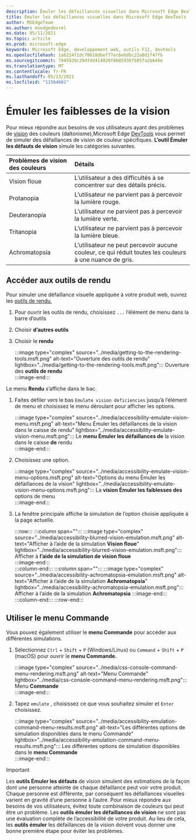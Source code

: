 ```yaml
---
description: Émuler les défaillances visuelles dans Microsoft Edge DevTools.
title: Émuler les défaillances visuelles dans Microsoft Edge DevTools (daltonisme)
author: MSEdgeTeam
ms.author: msedgedevrel
ms.date: 05/11/2021
ms.topic: article
ms.prod: microsoft-edge
keywords: Microsoft Edge, développement web, outils F12, devtools
ms.openlocfilehash: 1ab224f1dc70618dbef77ec6e6dbc22a0d1f47fb
ms.sourcegitcommit: 7945939c29dfdd414020f8b05936f605fa2b640e
ms.translationtype: MT
ms.contentlocale: fr-FR
ms.lasthandoff: 05/13/2021
ms.locfileid: "11564601"
---
```

# <a name="emulate-vision-deficiencies"></a>Émuler les faiblesses de la vision  

Pour mieux répondre aux besoins de vos utilisateurs ayant des problèmes de [vision][ColorblindawarenessMain] des couleurs \(daltonisme),Microsoft Edge [DevTools][DevtoolsIndex] vous permet de simuler des défaillances de vision de couleur spécifiques.  **L’outil Émuler les défauts de vision** simule les catégories suivantes.  

| Problèmes de vision des couleurs | Détails |  
|:--- |:--- |  
| Vision floue | L’utilisateur a des difficultés à se concentrer sur des détails précis. |  
| Protanopia | L’utilisateur ne parvient pas à percevoir la lumière rouge. |  
| Deuteranopia | L’utilisateur ne parvient pas à percevoir la lumière verte. |  
| Tritanopia | L’utilisateur ne parvient pas à percevoir la lumière bleue. |  
| Achromatopsia | L’utilisateur ne peut percevoir aucune couleur, ce qui réduit toutes les couleurs à une nuance de gris. |  

## <a name="navigate-to-the-rendering-tools"></a>Accéder aux outils de rendu  

Pour simuler une défaillance visuelle appliquée à votre produit web, ouvrez les [outils de rendu.][DevtoolsRenderingToolsIndex]  

1.  Pour ouvrir les outils de rendu, choisissez `...` l’élément de menu dans la barre d’outils  
1.  Choisir **d’autres outils**  
1.  Choisir le **rendu**  
    
    :::image type="complex" source="../media/getting-to-the-rendering-tools.msft.png" alt-text="Ouverture des outils de rendu" lightbox="../media/getting-to-the-rendering-tools.msft.png":::
       Ouverture des **outils de rendu**  
    :::image-end:::  
    
Le menu **Rendu** s’affiche dans le bac.  

1.  Faites défiler vers le bas `Emulate vision deficiencies` jusqu’à l’élément de menu et choisissez le menu déroulant pour afficher les options.  
    
    :::image type="complex" source="../media/accessibility-emulate-vision-menu.msft.png" alt-text="Menu Émuler les défaillances de la vision dans le caisse de rendu" lightbox="../media/accessibility-emulate-vision-menu.msft.png":::
       Le **menu Émuler les défaillances de** la vision dans le caisse **de** rendu  
    :::image-end:::  
    
1.  Choisissez une option.  
    
    :::image type="complex" source="../media/accessibility-emulate-vision-menu-options.msft.png" alt-text="Options du menu Émuler les défaillances de la vision" lightbox="../media/accessibility-emulate-vision-menu-options.msft.png":::
       La **vision Émuler les faiblesses des** options de menu  
    :::image-end:::  
    
1.  La fenêtre principale affiche la simulation de l’option choisie appliquée à la page actuelle.  
    
    :::row:::
       :::column span="":::
          :::image type="complex" source="../media/accessibility-blurred-vision-emulation.msft.png" alt-text="Afficher à l’aide de la simulation **Vision floue**" lightbox="../media/accessibility-blurred-vision-emulation.msft.png":::
             Afficher à **l’aide de la simulation de vision floue**  
          :::image-end:::  
       :::column-end:::
       :::column span="":::
          :::image type="complex" source="../media/accessibility-achromatopsia-emulation.msft.png" alt-text="Afficher à l’aide de la simulation **Achromatopsia**" lightbox="../media/accessibility-achromatopsia-emulation.msft.png":::
             Afficher à l’aide de la simulation **Achromatopsia** :::image-end:::  
       :::column-end:::
    :::row-end:::
    
## <a name="use-the-command-menu"></a>Utiliser le menu Commande  

Vous pouvez également utiliser le **menu Commande** pour accéder aux différentes simulations.  

1.  Sélectionnez `Ctrl` + `Shift` + `P` \(Windows/Linux\) ou `Command` + `Shift` + `P` \(macOS\) pour ouvrir le **menu Commande.**  
    
    :::image type="complex" source="../media/css-console-command-menu-rendering.msft.png" alt-text="Menu Commande" lightbox="../media/css-console-command-menu-rendering.msft.png":::
       Menu **Commande**  
    :::image-end:::  
    
1.  Tapez `emulate` , choisissez ce que vous souhaitez simuler et `Enter` choisissez.  
    
    :::image type="complex" source="../media/accessibility-emulation-command-menu-results.msft.png" alt-text="Les différentes options de simulation disponibles dans le menu Commande" lightbox="../media/accessibility-emulation-command-menu-results.msft.png":::
       Les différentes options de simulation disponibles dans le **menu Commande**  
    :::image-end:::  
    
> [!IMPORTANT]
> Les **outils Émuler les défauts** de vision simulent des estimations de la façon dont une personne atteinte de chaque défaillance peut voir votre produit.  Chaque personne est différente, par conséquent les défaillances visuelles varient en gravité d’une personne à l’autre.  Pour mieux répondre aux besoins de vos utilisateurs, évitez toute combinaison de couleurs qui peut être un problème.  Les **outils émuler les défaillances de vision** ne sont pas une évaluation complète de l’accessibilité de votre produit.  Au lieu de cela, les **outils émuler** les défaillances de la vision doivent vous donner une bonne première étape pour éviter les problèmes.  

<!-- links -->  

[DevToolsIndex]: ../index.md "Microsoft Edge outils de développement (Chromium) | Documents Microsoft"  
[DevtoolsRenderingToolsIndex]: ../rendering-tools/index.md "Analyser les performances d’exécution | Documents Microsoft"  

[ColorblindawarenessMain]: https://www.colourblindawareness.org "L’organisation De sensibilisation aux personnes non voyantes"  

[AmfcbMain]: https://www.amfcb.org "American Foundation for the Color Blind (AFCB)"  
